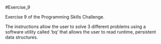 #Exercise_9

Exercise 9 of the Programming Skills Challenge. 

The instructions allow the user to solve 3 different problems using a software utility called ‘bq’ that allows the user to read runtime, persistent data structures.
